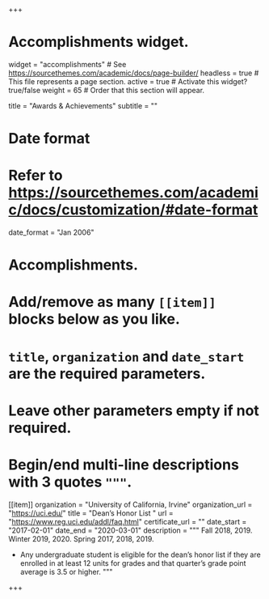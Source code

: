 +++
# Accomplishments widget.
widget = "accomplishments"  # See https://sourcethemes.com/academic/docs/page-builder/
headless = true  # This file represents a page section.
active = true  # Activate this widget? true/false
weight = 65  # Order that this section will appear.

title = "Awards & Achievements"
subtitle = ""

# Date format
#   Refer to https://sourcethemes.com/academic/docs/customization/#date-format
date_format = "Jan 2006"

# Accomplishments.
#   Add/remove as many `[[item]]` blocks below as you like.
#   `title`, `organization` and `date_start` are the required parameters.
#   Leave other parameters empty if not required.
#   Begin/end multi-line descriptions with 3 quotes `"""`.

[[item]]
  organization = "University of California, Irvine"
  organization_url = "https://uci.edu/"
  title = "Dean’s Honor List "
  url = "https://www.reg.uci.edu/addl/faq.html"
  certificate_url = ""
  date_start = "2017-02-01"
  date_end = "2020-03-01"
  description = """ Fall 2018, 2019. Winter 2019, 2020. Spring 2017, 2018, 2019. 

- Any undergraduate student is eligible for the dean’s honor list if they are enrolled in at least 12 units for grades and that quarter’s grade point average is 3.5 or higher. """

+++
